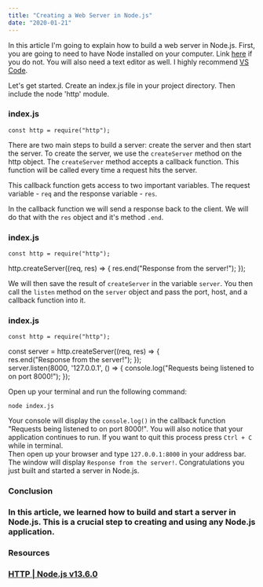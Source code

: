 ```yaml
---
title: "Creating a Web Server in Node.js"
date: "2020-01-21"
---
```


In this article I'm going to explain how to build a web server in Node.js. First, you are going to need to have Node installed on your computer. Link <a href="https://nodejs.org/en/" class="font-sans text-magenta-500 font-semibold hover:underline">here</a> if you do not. You will also need a text editor as well. I highly recommend <a href="https://code.visualstudio.com/" class="font-sans text-magenta-500 font-semibold hover:underline">VS Code</a>.

<div class="mt-4">

Let's get started. Create an index.js file in your project directory. Then include the node 'http' module.

</div>

<div class="text-blue-grey-050 text-sm font-sans bg-blue-grey-900 mt-4 rounded border-b-1">
<h3 class="p-4 border-b border-blue-grey-700">index.js</h3>
<div class="p-4 text-magenta-400">

    const http = require("http");

</div>
</div>

<div class="mt-8">

There are two main steps to build a server: create the server and then start the server. To create the server, we use the `createServer` method on the http object. The `createServer` method accepts a callback function. This function will be called every time a request hits the server.

</div>

<div class="mt-8">

This callback function gets access to two important variables.
The request variable - `req` and the response variable - `res`.

</div>

<div class="mt-8">

In the callback function we will send a response back to the client. We will do that with the `res` object and it's method `.end`.



<div class="text-blue-grey-050 text-sm font-sans bg-blue-grey-900 mt-4 rounded border-b-1">
<h3 class="p-4 border-b border-blue-grey-700">index.js</h3>
<div class="pt-4 pl-5 text-magenta-400">

    const http = require("http");

</div>
<div class="pl-4 text-magenta-400 font-mono bg-blue-grey-800 border-l-4 border-magenta-700 whitespace-pre-wrap">http.createServer((req, res) => {
    res.end("Response from the server!");
});
</div>
<div class="p-4">

</div>
</div>

<div class="mt-8">

We will then save the result of `createServer` in the variable `server`. You then call the `listen` method on the `server` object and pass the port, host, and a callback function into it.

</div>

<div class="text-blue-grey-050 text-sm font-sans bg-blue-grey-900 mt-4 rounded border-b-1 ">
<h3 class="p-4 border-b border-blue-grey-700">index.js</h3>
<div class="pt-4 pl-5 text-magenta-400">

    const http = require("http");


</div>
<div class="pl-4 text-magenta-400 font-mono bg-blue-grey-800 border-l-4 border-magenta-700 whitespace-pre-wrap">const server = http.createServer((req, res) => {
</div>
<div class="pl-5 text-magenta-400 font-mono whitespace-pre-wrap">   res.end("Response from the server!");
});

</div>
<div class="pl-4 text-magenta-400 font-mono bg-blue-grey-800 border-l-4 border-magenta-700 whitespace-pre-wrap">server.listen(8000, '127.0.0.1', () => {
    console.log("Requests being listened to on port 8000!");
});
</div>
<div class="p-4">
    
</div>
</div>

<div class="mt-8">

Open up your terminal and run the following command:

</div>

<div class="p-4 text-blue-grey-050 text-sm bg-blue-grey-900 mt-4 rounded border-b-1">

    node index.js

</div>

<div class="mt-8">

Your console will display the `console.log()` in the callback function "Requests being listened to on port 8000!". You will also notice that your application continues to run. If you want to quit this process press `Ctrl + C` while in terminal.  
Then open up your browser and type `127.0.0.1:8000` in your address bar. The window will display `Response from the server!`. Congratulations you just built and started a server in Node.js.

</div>

<div class="mt-8">

<h3 class="text-2xl font-sans font-semibold tracking-tight">Conclusion<h3>

In this article, we learned how to build and start a server in Node.js. This is a crucial step to creating and using any Node.js application.

</div>

<div class="mt-8">

<h3 class="text-2xl font-sans font-semibold tracking-tight">Resources<h3>

<div class="font-sans text-magenta-500 font-semibold hover:underline">

[HTTP | Node.js v13.6.0](https://nodejs.org/api/http.html)

</div>
</div>
